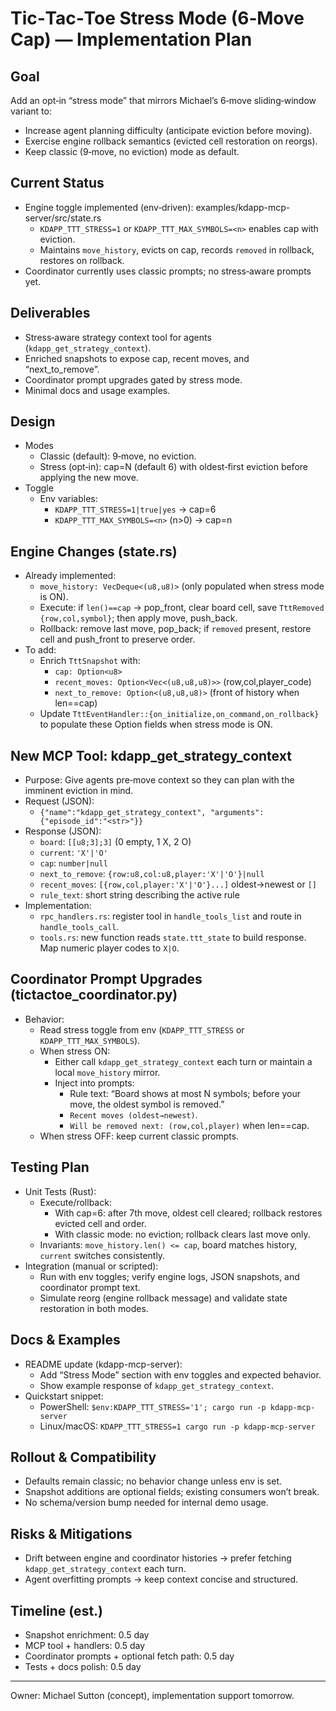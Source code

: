 # Tic‑Tac‑Toe Stress Mode (6‑Move Cap) — Implementation Plan

## Goal
Add an opt‑in “stress mode” that mirrors Michael’s 6‑move sliding‑window variant to:
- Increase agent planning difficulty (anticipate eviction before moving).
- Exercise engine rollback semantics (evicted cell restoration on reorgs).
- Keep classic (9‑move, no eviction) mode as default.

## Current Status
- Engine toggle implemented (env‑driven): examples/kdapp-mcp-server/src/state.rs
  - `KDAPP_TTT_STRESS=1` or `KDAPP_TTT_MAX_SYMBOLS=<n>` enables cap with eviction.
  - Maintains `move_history`, evicts on cap, records `removed` in rollback, restores on rollback.
- Coordinator currently uses classic prompts; no stress‑aware prompts yet.

## Deliverables
- Stress‑aware strategy context tool for agents (`kdapp_get_strategy_context`).
- Enriched snapshots to expose cap, recent moves, and “next_to_remove”.
- Coordinator prompt upgrades gated by stress mode.
- Minimal docs and usage examples.

## Design
- Modes
  - Classic (default): 9‑move, no eviction.
  - Stress (opt‑in): cap=N (default 6) with oldest‑first eviction before applying the new move.
- Toggle
  - Env variables:
    - `KDAPP_TTT_STRESS=1|true|yes` → cap=6
    - `KDAPP_TTT_MAX_SYMBOLS=<n>` (n>0) → cap=n

## Engine Changes (state.rs)
- Already implemented:
  - `move_history: VecDeque<(u8,u8)>` (only populated when stress mode is ON).
  - Execute: if `len()==cap` → pop_front, clear board cell, save `TttRemoved {row,col,symbol}`; then apply move, push_back.
  - Rollback: remove last move, pop_back; if `removed` present, restore cell and push_front to preserve order.
- To add:
  - Enrich `TttSnapshot` with:
    - `cap: Option<u8>`
    - `recent_moves: Option<Vec<(u8,u8,u8)>>` (row,col,player_code)
    - `next_to_remove: Option<(u8,u8,u8)>` (front of history when len==cap)
  - Update `TttEventHandler::{on_initialize,on_command,on_rollback}` to populate these Option fields when stress mode is ON.

## New MCP Tool: kdapp_get_strategy_context
- Purpose: Give agents pre‑move context so they can plan with the imminent eviction in mind.
- Request (JSON):
  - `{"name":"kdapp_get_strategy_context", "arguments":{"episode_id":"<str>"}}`
- Response (JSON):
  - `board`: `[[u8;3];3]` (0 empty, 1 X, 2 O)
  - `current`: `'X'|'O'`
  - `cap`: `number|null`
  - `next_to_remove`: `{row:u8,col:u8,player:'X'|'O'}|null`
  - `recent_moves`: `[{row,col,player:'X'|'O'}...]` oldest→newest or `[]`
  - `rule_text`: short string describing the active rule
- Implementation:
  - `rpc_handlers.rs`: register tool in `handle_tools_list` and route in `handle_tools_call`.
  - `tools.rs`: new function reads `state.ttt_state` to build response. Map numeric player codes to `X|O`.

## Coordinator Prompt Upgrades (tictactoe_coordinator.py)
- Behavior:
  - Read stress toggle from env (`KDAPP_TTT_STRESS` or `KDAPP_TTT_MAX_SYMBOLS`).
  - When stress ON:
    - Either call `kdapp_get_strategy_context` each turn or maintain a local `move_history` mirror.
    - Inject into prompts:
      - Rule text: “Board shows at most N symbols; before your move, the oldest symbol is removed.”
      - `Recent moves (oldest→newest)`.
      - `Will be removed next: (row,col,player)` when len==cap.
  - When stress OFF: keep current classic prompts.

## Testing Plan
- Unit Tests (Rust):
  - Execute/rollback:
    - With cap=6: after 7th move, oldest cell cleared; rollback restores evicted cell and order.
    - With classic mode: no eviction; rollback clears last move only.
  - Invariants: `move_history.len() <= cap`, board matches history, `current` switches consistently.
- Integration (manual or scripted):
  - Run with env toggles; verify engine logs, JSON snapshots, and coordinator prompt text.
  - Simulate reorg (engine rollback message) and validate state restoration in both modes.

## Docs & Examples
- README update (kdapp-mcp-server):
  - Add “Stress Mode” section with env toggles and expected behavior.
  - Show example response of `kdapp_get_strategy_context`.
- Quickstart snippet:
  - PowerShell: `$env:KDAPP_TTT_STRESS='1'; cargo run -p kdapp-mcp-server`
  - Linux/macOS: `KDAPP_TTT_STRESS=1 cargo run -p kdapp-mcp-server`

## Rollout & Compatibility
- Defaults remain classic; no behavior change unless env is set.
- Snapshot additions are optional fields; existing consumers won’t break.
- No schema/version bump needed for internal demo usage.

## Risks & Mitigations
- Drift between engine and coordinator histories → prefer fetching `kdapp_get_strategy_context` each turn.
- Agent overfitting prompts → keep context concise and structured.

## Timeline (est.)
- Snapshot enrichment: 0.5 day
- MCP tool + handlers: 0.5 day
- Coordinator prompts + optional fetch path: 0.5 day
- Tests + docs polish: 0.5 day

---
Owner: Michael Sutton (concept), implementation support tomorrow.

